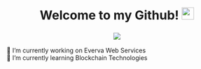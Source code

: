 
<!--
**Abdullah12has/Abdullah12has** is a ✨ _special_ ✨ repository because its `README.md` (this file) appears on your GitHub profile.

Here are some ideas to get you started:

- 🔭 I’m currently working on ...
- 🌱 I’m currently learning ...
- 👯 I’m looking to collaborate on ...
- 🤔 I’m looking for help with ...
- 💬 Ask me about ...
- 📫 How to reach me: ...
- 😄 Pronouns: ...
- ⚡ Fun fact: ...
-->



<h1 align="center">
  Welcome to my Github!
  <img src="https://media.giphy.com/media/hvRJCLFzcasrR4ia7z/giphy.gif" width="28">
</h1>

<h3 align="center">
  <img src="https://readme-typing-svg.herokuapp.com/?center=true&width=380&color=F7A0A0&lines=Full+Stack+Web+Developer;Blockchain+Developer;">
</h3>

<p align="left">
🔭 I’m currently working on Everva Web Services <br>
🌱 I’m currently learning Blockchain Technologies
</p>

<!-- <p align="center">
 <a href="https://github.com/Abdullah12has"><img align="center" src="https://github-readme-streak-stats.herokuapp.com/?user=Abdullah12has&theme=dark"></a>
</p> -->
<!-- <p align="center">
  <a href="https://github.com/Abdullah12has"> <img align="center" src="https://github-readme-stats.anuraghazra1.vercel.app/api/top-langs/?username=Abdullah12has&layout=compact&theme=radical" />
</a> -->
<!-- </p> -->
<!-- <p align="center"> <img src="https://github-readme-stats.vercel.app/api?username=Abdullah12has&theme=synthwave&show_icons=true" alt="Abdullah12has" /> -->
